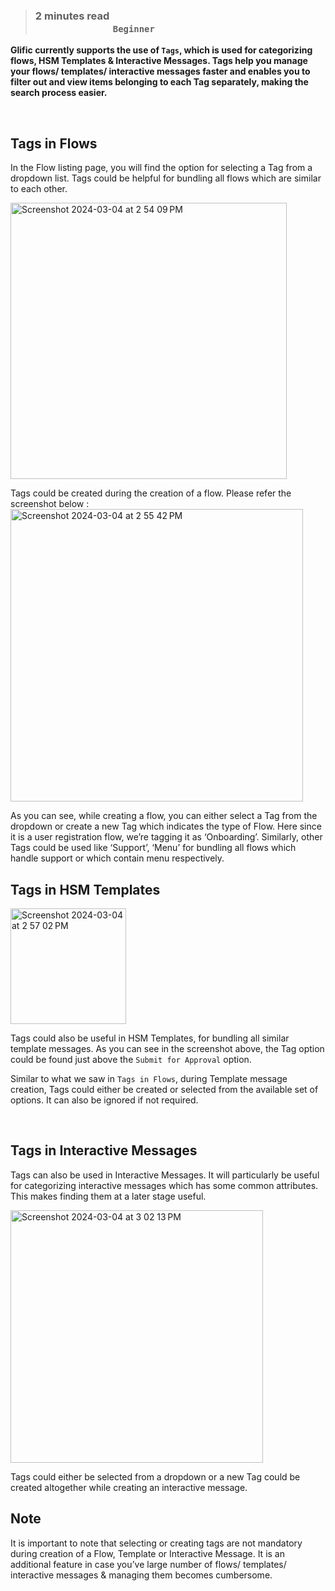 > ### **2 minutes read &nbsp; &nbsp; &nbsp; &nbsp; &nbsp; &nbsp; &nbsp; &nbsp; &nbsp; &nbsp; &nbsp; &nbsp; &nbsp; &nbsp; &nbsp; &nbsp; &nbsp; &nbsp; &nbsp; &nbsp; &nbsp; &nbsp; &nbsp; &nbsp; &nbsp; &nbsp; &nbsp; &nbsp; &nbsp; &nbsp; &nbsp; &nbsp; &nbsp; &nbsp; &nbsp; &nbsp; &nbsp; &nbsp; &nbsp; &nbsp; &nbsp; &nbsp; &nbsp; &nbsp; &nbsp; &nbsp; &nbsp; &nbsp; &nbsp; &nbsp; &nbsp; &nbsp; &nbsp; &nbsp; &nbsp; &nbsp; &nbsp; &nbsp; &nbsp; &nbsp; `Beginner`**


**Glific currently supports the use of `Tags`, which is used for categorizing flows, HSM Templates & Interactive Messages. Tags help you manage your flows/ templates/ interactive messages faster and enables you to filter out and view items belonging to each Tag separately, making the search process easier.**

<br/>

## Tags in Flows 

In the Flow listing page, you will find the option for selecting a Tag from a dropdown list. Tags could be helpful for bundling all flows which are similar to each other.

<img width="442" alt="Screenshot 2024-03-04 at 2 54 09 PM" src="https://github.com/glific/docs/assets/141305477/75b71d2d-6689-472a-a3c5-089190530646" />

Tags could be created during the creation of a flow. Please refer the screenshot below :
<img width="468" alt="Screenshot 2024-03-04 at 2 55 42 PM" src="https://github.com/glific/docs/assets/141305477/45830d4e-f356-4e90-b281-6960f491b874" />


As you can see, while creating a flow, you can either select a Tag from the dropdown or create a new Tag which indicates the type of Flow. Here since it is a user registration flow, we’re tagging it as ‘Onboarding’. Similarly, other Tags could be used like ‘Support’, ‘Menu’ for bundling all flows which handle support or which contain menu respectively.

## Tags in HSM Templates

<img width="185" alt="Screenshot 2024-03-04 at 2 57 02 PM" src="https://github.com/glific/docs/assets/141305477/97a5573c-371a-424a-9eac-f613b77c2d28" />

Tags could also be useful in HSM Templates, for bundling all similar template messages. 
As you can see in the screenshot above, the Tag option could be found just above the `Submit for Approval` option.

Similar to what we saw in `Tags in Flows`, during Template message creation, Tags could either be created or selected from the available set of options. It can also be ignored if not required.

<br/>

## Tags in Interactive Messages


Tags can also be used in Interactive Messages. It will particularly be useful for categorizing interactive messages which has some common attributes. This makes finding them at a later stage useful. 


<img width="404" alt="Screenshot 2024-03-04 at 3 02 13 PM" src="https://github.com/glific/docs/assets/141305477/e50533cb-e6b5-45dd-85d9-3cd31b09959f" />

Tags could either be selected from a dropdown or a new Tag could be created altogether while creating an interactive message. 

## Note
It is important to note that selecting or creating tags are not mandatory during creation of a Flow, Template or Interactive Message. It is an additional feature in case you’ve large number of flows/ templates/ interactive messages & managing them becomes cumbersome. 
